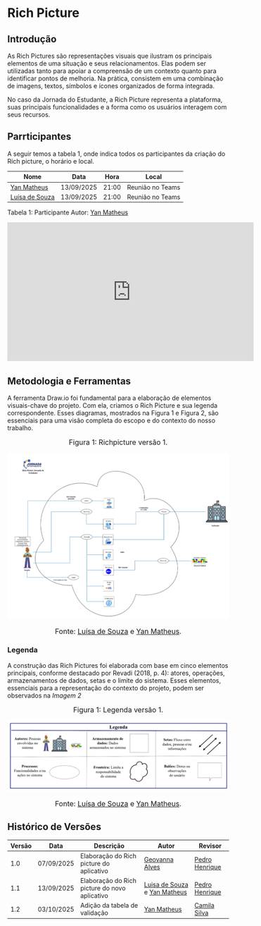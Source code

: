 # Rich Picture

## Introdução

As Rich Pictures são representações visuais que ilustram os principais elementos de uma situação e seus relacionamentos. Elas podem ser utilizadas tanto para apoiar a compreensão de um contexto quanto para identificar pontos de melhoria. Na prática, consistem em uma combinação de imagens, textos, símbolos e ícones organizados de forma integrada.

No caso da Jornada do Estudante, a Rich Picture representa a plataforma, suas principais funcionalidades e a forma como os usuários interagem com seus recursos.

## Parrticipantes

A seguir temos a tabela 1, onde indica todos os participantes da criação do Rich picture, o horário e local. 

<div align="center">
  <table>
    <thead>
      <tr>
        <th>Nome</th>
        <th>Data</th>
        <th>Hora</th>
        <th>Local</th>
      </tr>
    </thead>
    <tbody>
      <tr>
        <td><a href="https://github.com/Yanmatheus0812">Yan Matheus</a></td>
        <td>13/09/2025</td>
        <td>21:00</td>
        <td>Reunião no Teams</td>
         </tr>
      <tr>
        <tr>
        <td><a href="https://github.com/luisa12ll">Luísa de Souza</a></td>
         <td>13/09/2025</td>
        <td>21:00</td>
        <td>Reunião no Teams</td>
      </tr>
    </tbody>
  </table>
</div>

Tabela 1: Participante
Autor: [Yan Matheus](https://github.com/Yanmatheus0812)

<iframe width="560" height="315" src="https://www.youtube.com/embed/v6Cmgz2QPM0?si=0htjRtZDmzKkYCdD" title="YouTube video player" frameborder="0" allow="accelerometer; autoplay; clipboard-write; encrypted-media; gyroscope; picture-in-picture; web-share" referrerpolicy="strict-origin-when-cross-origin" allowfullscreen></iframe>

## Metodologia e Ferramentas

A ferramenta Draw.io foi fundamental para a elaboração de elementos visuais-chave do projeto. Com ela, criamos o Rich Picture e sua legenda correspondente. Esses diagramas, mostrados na Figura 1 e Figura 2, são essenciais para uma visão completa do escopo e do contexto do nosso trabalho.

<font size="3"><p style="text-align: center">Figura 1: Richpicture versão 1.</p></font>

![Richpicturev1](../img/RichPicture.png)

<font size="3"><p style="text-align: center">Fonte: [Luísa de Souza](https://github.com/luisa12ll)  e [Yan Matheus](https://github.com/Yanmatheus0812).</p></font>

### Legenda

A construção das Rich Pictures foi elaborada com base em cinco elementos principais, conforme destacado por Revadi (2018, p. 4): atores, operações, armazenamentos de dados, setas e o limite do sistema. Esses elementos, essenciais para a representação do contexto do projeto, podem ser observados na *Imagem 2*

<font size="3"><p style="text-align: center">Figura 1: Legenda versão 1.</p></font>

![Legendav1](../img/RichPicture-leg.png)

<font size="3"><p style="text-align: center">Fonte: [Luísa de Souza](https://github.com/luisa12ll)  e [Yan Matheus](https://github.com/Yanmatheus0812).</p></font>

## Histórico de Versões

| Versão | Data       | Descrição                   | Autor             | Revisor         |
|--------|------------|-----------------------------|-------------------|-----------------|
| 1.0    | 07/09/2025 | Elaboração do Rich picture do aplicativo           | [Geovanna Alves](https://github.com/GeovannaUmbelino)   | [Pedro Henrique](https://github.com/pedrohpsantos)  |
| 1.1    | 13/09/2025 | Elaboração do Rich picture do novo aplicativo      | [Luisa de Souza](https://github.com/luisa12ll) e [Yan Matheus](https://github.com/Yanmatheus0812)  | [Pedro Henrique](https://github.com/pedrohpsantos)  |
| 1.2   | 03/10/2025 | Adição da tabela de validação | [Yan Matheus](https://github.com/Yanmatheus0812)| [Camila Silva](https://github.com/CamilaSilvaC)
